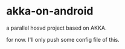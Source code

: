 # akka-on-android

a parallel hosvd project based on AKKA.

for now. I'll only push some config file of this.
